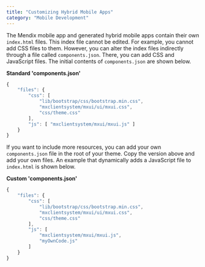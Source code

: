 ```yaml
---
title: "Customizing Hybrid Mobile Apps"
category: "Mobile Development"
---
```


The Mendix mobile app and generated hybrid mobile apps contain their own `index.html` files. This index file cannot be edited. For example, you cannot add CSS files to them. However, you can alter the index files indirectly through a file called `components.json`. There, you can add CSS and JavaScript files. The initial contents of `components.json` are shown below.

**Standard 'components.json'**

```js
{
    "files": {
        "css": [
            "lib/bootstrap/css/bootstrap.min.css",
            "mxclientsystem/mxui/ui/mxui.css",
            "css/theme.css"
        ],
        "js": [ "mxclientsystem/mxui/mxui.js" ]
    }
}

```

If you want to include more resources, you can add your own `components.json` file in the root of your theme. Copy the version above and add your own files. An example that dynamically adds a JavaScript file to `index.html` is shown below.

**Custom 'components.json'**
```js
{
    "files": {
        "css": [
            "lib/bootstrap/css/bootstrap.min.css",
            "mxclientsystem/mxui/ui/mxui.css",
            "css/theme.css"
        ],
        "js": [ 
			"mxclientsystem/mxui/mxui.js",
			"myOwnCode.js"
		]
    }
}
```

